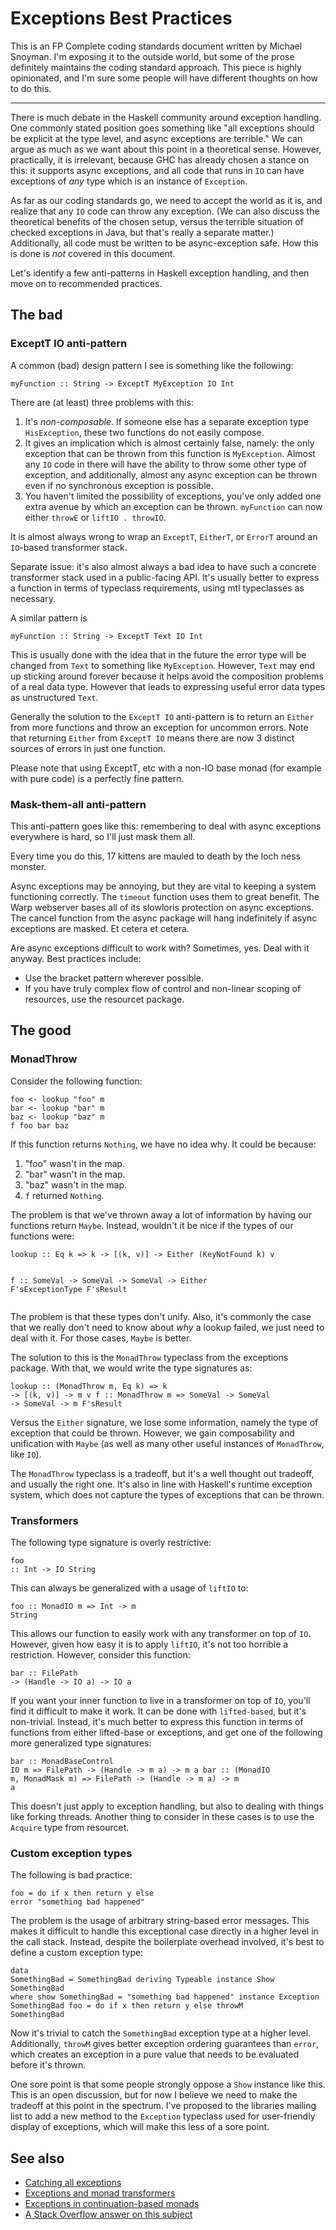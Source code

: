 # Exceptions Best Practices

<!DOCTYPE html>
<p>This is an FP Complete coding standards document written by Michael Snoyman.
I'm exposing it to the outside world, but some of the prose definitely
maintains the coding standard approach. This piece is highly opinionated, and
I'm sure some people will have different thoughts on how to do this.</p><hr/><p>There is much debate in the Haskell community around exception handling. One
commonly stated position goes something like "all exceptions should be explicit
at the type level, and async exceptions are terrible." We can argue as much as
we want about this point in a theoretical sense. However, practically, it is
irrelevant, because GHC has already chosen a stance on this: it supports async
exceptions, and all code that runs in <code>IO</code> can have exceptions of <i>any</i> type
which is an instance of <code>Exception</code>.</p><p>As far as our coding standards go, we need to accept the world as it is, and
realize that any <code>IO</code> code can throw any exception. (We can also discuss the
theoretical benefits of the chosen setup, versus the terrible situation of
checked exceptions in Java, but that's really a separate matter.) Additionally,
all code must be written to be async-exception safe. How this is done is <i>not</i>
covered in this document.</p><p>Let's identify a few anti-patterns in Haskell exception handling, and then move
on to recommended practices.</p><h2>The bad</h2><h3>ExceptT IO anti-pattern</h3><p>A common (bad) design pattern I see is something like the following:</p><pre><code class="haskell">myFunction :: String -&gt; ExceptT MyException IO Int</code></pre><p>There are (at least) three problems with this:</p><ol><li>It's <i>non-composable</i>. If someone else has a separate exception type <code>HisException</code>, these two functions do not easily compose.</li><li>It gives an implication which is almost certainly false, namely: the only exception that can be thrown from this function is <code>MyException</code>. Almost any <code>IO</code> code in there will have the ability to throw some other type of exception, and additionally, almost any async exception can be thrown even if no synchronous exception is possible.</li><li>You haven't limited the possibility of exceptions, you've only added one extra avenue by which an exception can be thrown. <code>myFunction</code> can now either <code>throwE</code> or <code>liftIO . throwIO</code>.</li></ol><p>It is almost always wrong to wrap an <code>ExceptT</code>, <code>EitherT</code>, or <code>ErrorT</code> around an <code>IO</code>-based transformer stack.</p><p>Separate issue: it's also almost always a bad idea to have such a concrete
transformer stack used in a public-facing API. It's usually better to express a
function in terms of typeclass requirements, using mtl typeclasses as
necessary.</p><p>A similar pattern is</p><pre><code class="haskell">myFunction :: String -&gt; ExceptT Text IO Int</code></pre><p>This is usually done with the idea that in the future the error type will be changed from <code>Text</code> to something like <code>MyException</code>. However, <code>Text</code> may end up sticking around forever because it helps avoid the composition problems of a real data type. However that leads to expressing useful error data types as unstructured <code>Text</code>.</p><p>Generally the solution to the <code>ExceptT IO</code> anti-pattern is to return an <code>Either</code> from more functions and throw an exception for uncommon errors. Note that returning <code>Either</code> from <code>ExceptT IO</code> means there are now 3 distinct sources of errors in just one function.</p><p>Please note that using ExceptT, etc with a non-IO base monad (for example with pure code) is a perfectly fine pattern.</p><h3>Mask-them-all anti-pattern</h3><p>This anti-pattern goes like this: remembering to deal with async exceptions everywhere is hard, so I'll just mask them all.</p><p>Every time you do this, 17 kittens are mauled to death by the loch ness monster.</p><p>Async exceptions may be annoying, but they are vital to keeping a system
functioning correctly. The <code>timeout</code> function uses them to great benefit. The
Warp webserver bases all of its slowloris protection on async exceptions. The
cancel function from the async package will hang indefinitely if async
exceptions are masked. Et cetera et cetera.</p><p>Are async exceptions difficult to work with? Sometimes, yes. Deal with it anyway. Best practices include:</p><ul><li>Use the bracket pattern wherever possible.</li><li>If you have truly complex flow of control and non-linear scoping of resources, use the resourcet package.</li></ul><h2>The good</h2><h3>MonadThrow</h3><p>Consider the following function:</p><pre><code class="haskell">foo &lt;- lookup "foo" m
bar &lt;- lookup "bar" m
baz &lt;- lookup "baz" m
f foo bar baz</code></pre><p>If this function returns <code>Nothing</code>, we have no idea why. It could be because:</p><ol><li>"foo" wasn't in the map.</li><li>"bar" wasn't in the map.</li><li>"baz" wasn't in the map.</li><li><code>f</code> returned <code>Nothing</code>.</li></ol><p>The problem is that we've thrown away a lot of information by having our functions return <code>Maybe</code>. Instead, wouldn't it be nice if the types of our functions were:</p><pre><code class="haskell">lookup :: Eq k =&gt; k -&gt; [(k, v)] -&gt; Either (KeyNotFound k) v

f :: SomeVal -&gt; SomeVal -&gt; SomeVal -&gt; Either F'sExceptionType F'sResult</code></pre><p>The problem is that these types don't unify. Also, it's commonly the case that
we really don't need to know about <i>why</i> a lookup failed, we just need to deal with
it. For those cases, <code>Maybe</code> is better.</p><p>The solution to this is the <code>MonadThrow</code> typeclass from the exceptions package.
With that, we would write the type signatures as:</p><pre><code class="haskell">lookup :: (MonadThrow m, Eq k) =&gt; k -&gt; [(k, v)] -&gt; m v
f :: MonadThrow m =&gt; SomeVal -&gt; SomeVal -&gt; SomeVal -&gt; m F'sResult</code></pre><p>Versus the <code>Either</code> signature, we lose some information, namely the type of
exception that could be thrown. However, we gain composability and unification
with <code>Maybe</code> (as well as many other useful instances of <code>MonadThrow</code>, like
<code>IO</code>).</p><p>The <code>MonadThrow</code> typeclass is a tradeoff, but it's a well thought out tradeoff,
and usually the right one. It's also in line with Haskell's runtime exception
system, which does not capture the types of exceptions that can be thrown.</p><h3>Transformers</h3><p>The following type signature is overly restrictive:</p><pre><code class="haskell">foo :: Int -&gt; IO String</code></pre><p>This can always be generalized with a usage of <code>liftIO</code> to:</p><pre><code class="haskell">foo :: MonadIO m =&gt; Int -&gt; m String</code></pre><p>This allows our function to easily work with any transformer on top of <code>IO</code>.
However, given how easy it is to apply <code>liftIO</code>, it's not too horrible a
restriction. However, consider this function:</p><pre><code class="haskell">bar :: FilePath -&gt; (Handle -&gt; IO a) -&gt; IO a</code></pre><p>If you want your inner function to live in a transformer on top of <code>IO</code>, you'll
find it difficult to make it work. It can be done with <code>lifted-based</code>, but it's
non-trivial. Instead, it's much better to express this function in terms of
functions from either lifted-base or exceptions, and get one of the following
more generalized type signatures:</p><pre><code class="haskell">bar :: MonadBaseControl IO m =&gt; FilePath -&gt; (Handle -&gt; m a) -&gt; m a
bar :: (MonadIO m, MonadMask m) =&gt; FilePath -&gt; (Handle -&gt; m a) -&gt; m a</code></pre><p>This doesn't just apply to exception handling, but also to dealing with things
like forking threads. Another thing to consider in these cases is to use the
<code>Acquire</code> type from resourcet.</p><h3>Custom exception types</h3><p>The following is bad practice:</p><pre><code class="haskell">foo = do
    if x then return y else error "something bad happened"</code></pre><p>The problem is the usage of arbitrary string-based error messages. This makes
it difficult to handle this exceptional case directly in a higher level in the
call stack. Instead, despite the boilerplate overhead involved, it's best to
define a custom exception type:</p><pre><code class="haskell">data SomethingBad = SomethingBad
    deriving Typeable
instance Show SomethingBad where
    show SomethingBad = "something bad happened"
instance Exception SomethingBad
foo = do
    if x then return y else throwM SomethingBad</code></pre><p>Now it's trivial to catch the <code>SomethingBad</code> exception type at a higher level.
Additionally, <code>throwM</code> gives better exception ordering guarantees than <code>error</code>,
which creates an exception in a pure value that needs to be evaluated before
it's thrown.</p><p>One sore point is that some people strongly oppose a <code>Show</code> instance like this.
This is an open discussion, but for now I believe we need to make the tradeoff
at this point in the spectrum. I've proposed to the libraries mailing list to
add a new method to the <code>Exception</code> typeclass used for user-friendly display of
exceptions, which will make this less of a sore point.</p><h2>See also</h2><ul><li><a href="https://www.fpcomplete.com/user/snoyberg/general-haskell/exceptions/catching-all-exceptions">Catching all exceptions</a></li><li><a href="https://www.fpcomplete.com/user/snoyberg/general-haskell/exceptions/exceptions-and-monad-transformers">Exceptions and monad transformers</a></li><li><a href="http://www.yesodweb.com/blog/2014/05/exceptions-cont-monads">Exceptions in continuation-based monads</a></li><li><a href="http://stackoverflow.com/questions/25752900/exceptions-and-monad-transformers/25753497#25753497">A Stack Overflow answer on this subject</a></li></ul>